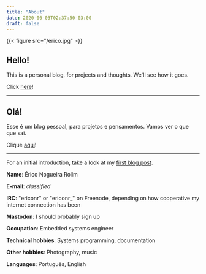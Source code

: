 ```yaml
---
title: "About"
date: 2020-06-03T02:37:50-03:00
draft: false
---
```


{{< figure src="/erico.jpg" >}}

## Hello!

This is a personal blog, for projects and thoughts. We'll see how it goes.

Click [here](/posts)!

---

## Olá!

Esse é um blog pessoal, para projetos e pensamentos. Vamos ver o que que sai.

Clique [aqui](/posts)!

---

For an initial introduction, take a look at my [first blog post](/posts/hello-world).

**Name**: Érico Nogueira Rolim

**E-mail**: *classified*

**IRC**: "ericonr" or "ericonr\_" on Freenode, depending on how cooperative my
internet connection has been

**Mastodon**: I should probably sign up

**Occupation**: Embedded systems engineer

**Technical hobbies**: Systems programming, documentation

**Other hobbies**: Photography, music

**Languages**: Português, English
